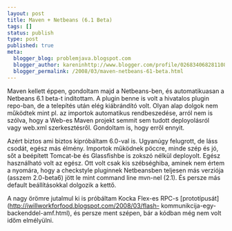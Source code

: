 ```yaml
---
layout: post
title: Maven + Netbeans (6.1 Beta)
tags: []
status: publish
type: post
published: true
meta:
  blogger_blog: problemjava.blogspot.com
  blogger_author: kareninhttp://www.blogger.com/profile/02683406828110839343noreply@blogger.com
  blogger_permalink: /2008/03/maven-netbeans-61-beta.html
---
```

Maven kellett éppen, gondoltam majd a Netbeans-ben, és automatikuasan a
Netbeans 6.1 beta-t indítottam. A plugin benne is volt a hivatalos plugin
repo-ban, de a telepítés után elég kiábrándító volt. Olyan alap dolgok nem
működtek mint pl. az importok automatikus rendbeszedése, arról nem is szólva,
hogy a Web-es Maven projekt semmit sem tudott deployolásról vagy web.xml
szerkesztésről. Gondoltam is, hogy erről ennyit.

  
Azért biztos ami biztos kipróbáltam 6.0-val is. Ugyanúgy felugrott, de láss
csodát, egész más élmény. Importok működnek pöccre, minde szép és jó, sőt a
beépített Tomcat-be és Glassfishbe is zokszó nélkül deployolt. Egész
használható volt az egész. Ott volt csak kis szébséghiba, aminek nem értem a
nyomára, hogy a checkstyle pluginnek Netbeansben teljesen más verziója (asszem
2.0-beta6) jött le mint command line mvn-nel (2.1). És persze más default
beállításokkal dolgozik a kettő.

  
A nagy örömre jutalmul ki is próbáltam Kocka Flex-es RPC-s
[prototípusát](http://iwillworkforfood.blogspot.com/2008/03/flash-
kommunikcija-egy-backenddel-amf.html), és persze ment szépen, bár a kódban még
nem volt időm elmélyülni.

